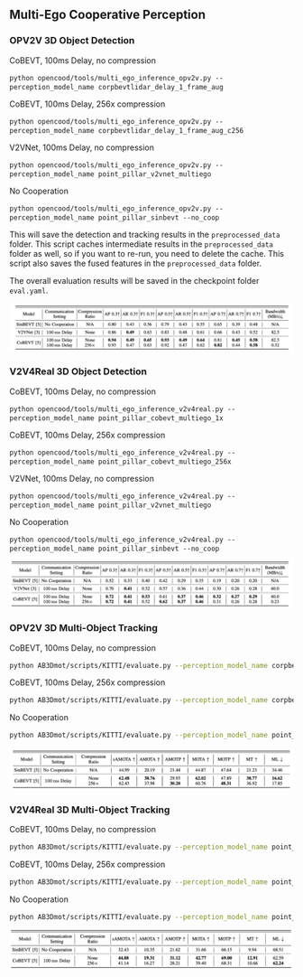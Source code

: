 ## Multi-Ego Cooperative Perception

### OPV2V 3D Object Detection

CoBEVT, 100ms Delay, no compression

```
python opencood/tools/multi_ego_inference_opv2v.py --perception_model_name corpbevtlidar_delay_1_frame_aug
```

CoBEVT, 100ms Delay, 256x compression

```
python opencood/tools/multi_ego_inference_opv2v.py --perception_model_name corpbevtlidar_delay_1_frame_aug_c256
```

V2VNet, 100ms Delay, no compression

```
python opencood/tools/multi_ego_inference_opv2v.py --perception_model_name point_pillar_v2vnet_multiego
```

No Cooperation

```
python opencood/tools/multi_ego_inference_opv2v.py --perception_model_name point_pillar_sinbevt --no_coop
```

This will save the detection and tracking results in the `preprocessed_data` folder. This script caches intermediate results in the `preprocessed_data` folder as well, so if you want to re-run, you need to delete the cache. This script also saves the fused features in the `preprocessed_data` folder.

The overall evaluation results will be saved in the checkpoint folder `eval.yaml`.

![](table2a.png)



### V2V4Real 3D Object Detection

CoBEVT, 100ms Delay, no compression

```
python opencood/tools/multi_ego_inference_v2v4real.py --perception_model_name point_pillar_cobevt_multiego_1x
```

CoBEVT, 100ms Delay, 256x compression

```
python opencood/tools/multi_ego_inference_v2v4real.py --perception_model_name point_pillar_cobevt_multiego_256x
```

V2VNet, 100ms Delay, no compression

```
python opencood/tools/multi_ego_inference_v2v4real.py --perception_model_name point_pillar_v2vnet_multiego
```

No Cooperation

```
python opencood/tools/multi_ego_inference_v2v4real.py --perception_model_name point_pillar_sinbevt --no_coop
```

![](table2b.png)



### OPV2V 3D Multi-Object Tracking

CoBEVT, 100ms Delay, no compression

```bash
python AB3Dmot/scripts/KITTI/evaluate.py --perception_model_name corpbevtlidar_delay_1_frame_aug --dataset opv2v
```

CoBEVT, 100ms Delay, 256x compression

```bash
python AB3Dmot/scripts/KITTI/evaluate.py --perception_model_name corpbevtlidar_delay_1_frame_aug_c256 --dataset opv2v
```

No Cooperation

```bash
python AB3Dmot/scripts/KITTI/evaluate.py --perception_model_name point_pillar_sinbevt --dataset opv2v
```

![](table3a.png)



### V2V4Real 3D Multi-Object Tracking

CoBEVT, 100ms Delay, no compression

```bash
python AB3Dmot/scripts/KITTI/evaluate.py --perception_model_name point_pillar_cobevt_multiego_1x --dataset v2v4real
```

CoBEVT, 100ms Delay, 256x compression

```bash
python AB3Dmot/scripts/KITTI/evaluate.py --perception_model_name point_pillar_cobevt_multiego_256x --dataset v2v4real
```

No Cooperation

```bash
python AB3Dmot/scripts/KITTI/evaluate.py --perception_model_name point_pillar_sinbevt --dataset v2v4real
```

![](table3b.png)